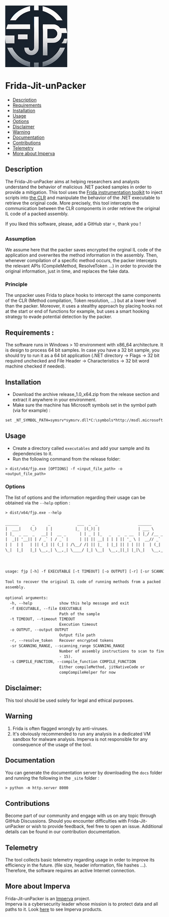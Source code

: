 
![Frida Jit Unpacker Logo](images/logo_small.png)

# Frida-Jit-unPacker

- [Description](#description)
- [Requirements](#requirements)
- [Installation](#installation)
- [Usage](#usage)
- [Options](#options)
- [Disclaimer](#disclaimer)
- [Warning](#warning)
- [Documentation](#documentation)
- [Contributions](#contributions)
- [Telemetry](#telemetry)
- [More about Imperva](#more-about-imperva)

## Description
The Frida-Jit-unPacker aims at helping researchers and analysts understand the behavior of malicious .NET packed samples in order to provide a mitigation. 
This tool uses the [Frida instrumentation toolkit](https://frida.re/) to inject scripts into [the CLR](https://en.wikipedia.org/wiki/Common_Language_Runtime) and manipulate the behavior of the .NET executable to retrieve the original code.
More precisely, this tool intercepts the communication between the CLR components in order retrieve the original IL code of a packed assembly.

If you liked this software, please, add a GitHub star ⭐️, thank you !

### Assumption
We assume here that the packer saves encrypted the orginal IL code of the application and overwrites the method information in the assembly. Then, whenever compilation of a specific method occurs, the packer intercepts the relevant APIs (CompileMethod, ResolveToken ...) in order to provide the original information, just in time, and replaces the fake data.

### Principle
The unpacker uses Frida to place hooks to intercept the same components of the CLR (Method compilation, Token resolution, ...) but at a lower level than the packer. Moreover, it uses a stealthy approach by placing hooks not at the start or end of functions for example, but uses a smart hooking strategy to evade potential detection by the packer. 

## Requirements :
The software runs in Windows > 10 environment with x86_64 architecture. It is design to process 64 bit samples. In case you have a 32 bit sample, you should try to run it as a 64 bit application (.NET directory -> Flags -> 32 bit required unchecked and File Header -> Characteristics -> 32 bit word machine checked if needed).


## Installation
- Download the archive release_1.0_x64.zip from the release section and extract it anywhere in your environment.
- Make sure the machine has Microsoft symbols set in the symbol path (via for example) : 
```txt
set _NT_SYMBOL_PATH=symsrv*symsrv.dll*C:\symbols*http://msdl.microsoft.com/download/symbols
```

## Usage
- Create a directory called `executables` and add your sample and its dependencies to it. 
- Run the following command from the release folder:
```shell
> dist/x64/fjp.exe [OPTIONS] -f <input_file_path> -o <output_file_path>
```

### Options
The list of options and the information regarding their usage can be obtained via the `--help` option :
```txt
> dist/x64/fjp.exe --help

______      _      _            ___  _  _                  ______             _
|  ___|    (_)    | |          |_  |(_)| |                 | ___ \           | |
| |_  _ __  _   __| |  __ _      | | _ | |_   _   _  _ __  | |_/ /__ _   ___ | | __ ___  _ __
|  _|| '__|| | / _` | / _` |     | || || __| | | | || '_ \ |  __// _` | / __|| |/ // _ \| '__|
| |  | |   | || (_| || (_| | /\__/ /| || |_  | |_| || | | || |  | (_| || (__ |   <|  __/| |
\_|  |_|   |_| \__,_| \__,_| \____/ |_| \__|  \__,_||_| |_|\_|   \__,_| \___||_|\_\___||_|
 
 
 
usage: fjp [-h] -f EXECUTABLE [-t TIMEOUT] [-o OUTPUT] [-r] [-sr SCANNING_RANGE] [-s COMPILE_FUNCTION] [-l]
 
Tool to recover the original IL code of running methods from a packed .NET
assembly.
 
optional arguments:
  -h, --help            show this help message and exit
  -f EXECUTABLE, --file EXECUTABLE
                        Path of the sample
  -t TIMEOUT, --timeout TIMEOUT
                        Execution timeout
  -o OUTPUT, --output OUTPUT
                        Output file path
  -r, --resolve_token   Recover encrypted tokens
  -sr SCANNING_RANGE, --scanning_range SCANNING_RANGE
                        Number of assembly instructions to scan to find hook address (0
                        - 15).
  -s COMPILE_FUNCTION, --compile_function COMPILE_FUNCTION
                        Either compileMethod, jitNativeCode or
                        compCompileHelper for now
```
 

## Disclaimer:
This tool should be used solely for legal and ethical purposes.

## Warning
1. Frida is often flagged wrongly by anti-viruses. 
2. It's obviously recommended to run any analysis in a dedicated VM sandbox for malware analysis. Imperva is not responsible for any consequence of the usage of the tool. 

## Documentation
You can generate the documentation server by downloading the `docs` folder and running the following in the `_site` folder :
```txt
> python -m http.server 8000
```

## Contributions
Become part of our community and engage with us on any topic through GitHub Discussions. 
Should you encounter difficulties with Frida-Jit-unPacker or wish to provide feedback, feel free to open an issue. Additional details can be found in our contribution documentation.

## Telemetry
The tool collects basic telemetry regarding usage in order to improve its efficiency in the future. (file size, header information, file hashes ...). Therefore, the software requires an active Internet connection.

## More about Imperva

Frida-Jit-unPacker is an [Imperva](https://imperva.com) project.  
Imperva is a cybersecurity leader whose mission is to protect data and all paths to it. 
Look [here](https://www.imperva.com/) to see Imperva products.
